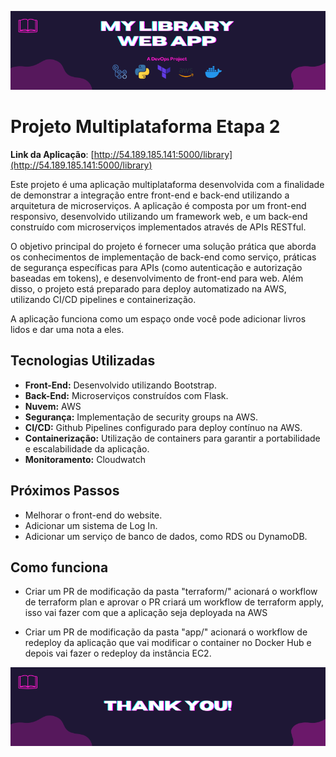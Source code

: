 ![Banner](img/Banner.png)


# Projeto Multiplataforma Etapa 2

**Link da Aplicação**: [http://54.189.185.141:5000/library](http://54.189.185.141:5000/library)

Este projeto é uma aplicação multiplataforma desenvolvida com a finalidade de demonstrar a integração entre front-end e back-end utilizando a arquitetura de microserviços. A aplicação é composta por um front-end responsivo, desenvolvido utilizando um framework web, e um back-end construído com microserviços implementados através de APIs RESTful.

O objetivo principal do projeto é fornecer uma solução prática que aborda os conhecimentos de implementação de back-end como serviço, práticas de segurança específicas para APIs (como autenticação e autorização baseadas em tokens), e desenvolvimento de front-end para web. Além disso, o projeto está preparado para deploy automatizado na AWS, utilizando CI/CD pipelines e containerização.

A aplicação funciona como um espaço onde você pode adicionar livros lidos e dar uma nota a eles.

## Tecnologias Utilizadas

- **Front-End:** Desenvolvido utilizando Bootstrap.
- **Back-End:** Microserviços construídos com Flask.
- **Nuvem:** AWS
- **Segurança:** Implementação de security groups na AWS.
- **CI/CD:** Github Pipelines configurado para deploy contínuo na AWS.
- **Containerização:** Utilização de containers para garantir a portabilidade e escalabilidade da aplicação.
- **Monitoramento:** Cloudwatch

## Próximos Passos
- Melhorar o front-end do website.
- Adicionar um sistema de Log In.
- Adicionar um serviço de banco de dados, como RDS ou DynamoDB.

## Como funciona

- Criar um PR de modificação da pasta "terraform/" acionará o workflow de terraform plan e aprovar o PR criará um workflow de terraform apply, isso vai fazer com que a aplicação seja deployada na AWS

- Criar um PR de modificação da pasta "app/" acionará o workflow de redeploy da aplicação que vai modificar o container no Docker Hub e depois vai fazer o redeploy da instância EC2.


![Banner](img/Ending.png)